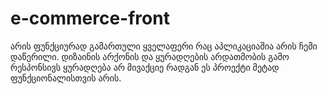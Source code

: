 # e-commerce-front

არის ფუნქციურად გამართული ყველაფერი რაც აპლიკაციაშია არის ჩემი დაწერილი.
დიზაინის არქონის და ყურადღების არდათმობის გამო რესპონსივს ყურადღება არ მივაქციე 
რადგან ეს პროექტი მეტად ფუნქციონალისთვის არის.
